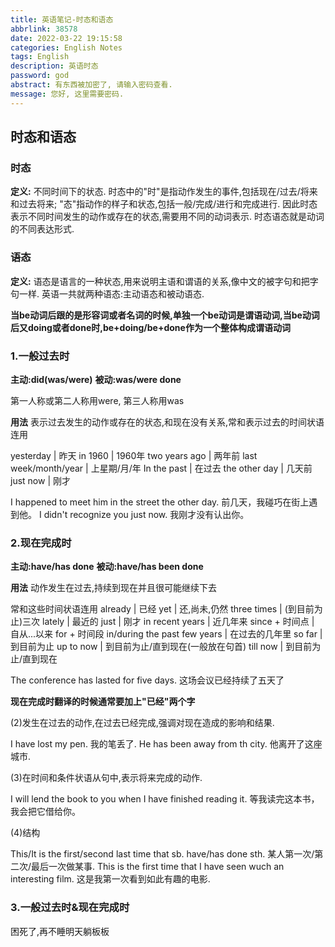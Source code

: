 ```yaml
---
title: 英语笔记-时态和语态
abbrlink: 38578
date: 2022-03-22 19:15:58
categories: English Notes
tags: English
description: 英语时态
password: god
abstract: 有东西被加密了, 请输入密码查看.
message: 您好, 这里需要密码.
---
```

## 时态和语态
### 时态
**定义:** 不同时间下的状态.
时态中的"时"是指动作发生的事件,包括现在/过去/将来和过去将来;
"态"指动作的样子和状态,包括一般/完成/进行和完成进行.
因此时态表示不同时间发生的动作或存在的状态,需要用不同的动词表示.
时态语态就是动词的不同表达形式.
### 语态
**定义:** 语态是语言的一种状态,用来说明主语和谓语的关系,像中文的被字句和把字句一样.
英语一共就两种语态:主动语态和被动语态.

**当be动词后跟的是形容词或者名词的时候,单独一个be动词是谓语动词,当be动词后又doing或者done时,be+doing/be+done作为一个整体构成谓语动词**

### 1.一般过去时
**主动:did(was/were)**
**被动:was/were done**

第一人称或第二人称用were, 第三人称用was

**用法** 
表示过去发生的动作或存在的状态,和现在没有关系,常和表示过去的时间状语连用

yesterday | 昨天
in 1960 | 1960年
two years ago | 两年前
last week/month/year | 上星期/月/年
In the past | 在过去
the other day | 几天前
just now | 刚才

I happened to meet him in the street the other day.
前几天，我碰巧在街上遇到他。
I didn't recognize you just now.
我刚才没有认出你。


### 2.现在完成时
**主动:have/has done**
**被动:have/has been done**

**用法**
动作发生在过去,持续到现在并且很可能继续下去

常和这些时间状语连用
already | 已经
yet | 还,尚未,仍然
three times | (到目前为止)三次
lately | 最近的
just | 刚才
in recent years | 近几年来
since + 时间点 | 自从...以来
for + 时间段
in/during the past few years | 在过去的几年里
so far | 到目前为止
up to now | 到目前为止/直到现在(一般放在句首)
till now | 到目前为止/直到现在

The conference has lasted for five days.
这场会议已经持续了五天了

**现在完成时翻译的时候通常要加上"已经"两个字**

(2)发生在过去的动作,在过去已经完成,强调对现在造成的影响和结果.

I have lost my pen.
我的笔丢了.
He has been away from th city.
他离开了这座城市.

(3)在时间和条件状语从句中,表示将来完成的动作.

I will lend the book to you when I have finished reading it.
等我读完这本书，我会把它借给你。

(4)结构

This/It is the first/second last time that sb. have/has done sth.
某人第一次/第二次/最后一次做某事.
This is the first time that I have seen wuch an interesting film.
这是我第一次看到如此有趣的电影.


### 3.一般过去时&现在完成时
困死了,再不睡明天躺板板